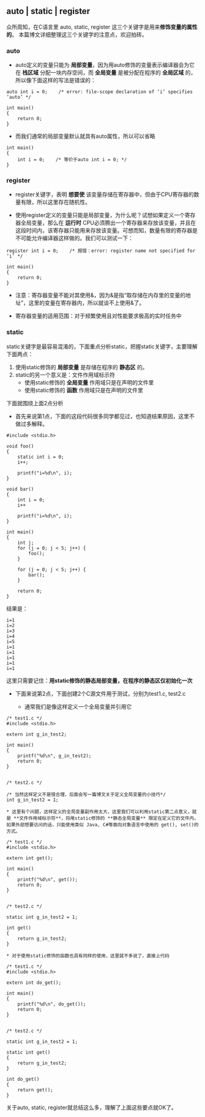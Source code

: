 auto | static | register
------------------------

众所周知，在C语言里 auto, static, register 这三个关键字是用来**修饰变量的属性的**。
本篇博文详细整理这三个关键字的注意点，欢迎拍砖。

### auto
* auto定义的变量只能为 **局部变量**，因为用auto修饰的变量表示编译器会为它在 **栈区域** 分配一块内存空间，而 **全局变量** 是被分配在程序的 **全局区域** 的，所以像下面这样的写法是错误的：

```
auto int i = 0;    /* error: file-scope declaration of ‘i’ specifies ‘auto’ */

int main()
{
	return 0;
}

```

* 而我们通常的局部变量默认就具有auto属性，所以可以省略

```
int main()
{
	int i = 0;    /* 等价于auto int i = 0; */
}
```

### register
* register关键字，表明 **想要使** 该变量存储在寄存器中，但由于CPU寄存器的数量有限，所以这里存在随机性。

* 使用register定义的变量只能是局部变量，为什么呢？试想如果定义一个寄存器全局变量，那么在 **运行时** CPU必须腾出一个寄存器来存放该变量，并且在这段时间内，该寄存器只能用来存放该变量。可想而知，数量有限的寄存器是不可能允许编译器这样做的。我们可以测试一下：

```
register int i = 0;    /* 报错：error: register name not specified for ‘i’ */

int main()
{
	return 0;
}
```

* 注意：寄存器变量不能对其使用&，因为&是指“取存储在内存里的变量的地址”，这里的变量在寄存器内，所以就谈不上使用&了。

* 寄存器变量的适用范围：对于频繁使用且对性能要求极高的实时任务中


### static 
static关键字是最容易混淆的，下面重点分析static，把握static关键字，主要理解下面两点：

1. 使用static修饰的 **局部变量** 是存储在程序的 **静态区** 的。
2. static的另一个意义是：文件作用域标示符 
	* 使用static修饰的 **全局变量** 作用域只是在声明的文件里
	* 使用static修饰的 **函数** 作用域只是在声明的文件里

下面就围绕上面2点分析

* 首先来说第1点，下面的这段代码很多同学都见过，也知道结果原因，这里不做过多解释。


```
#include <stdio.h>

void foo()
{
	static int i = 0;
	i++;
	
	printf("i=%d\n", i);
}

void bar()
{
	int i = 0;
	i++

	printf("i=%d\n", i);
}

int main()
{
	int j;
	for (j = 0; j < 5; j++) {
		foo();
	}

	for (j = 0; j < 5; j++) {
		bar();
	}

	return 0;
}

```

结果是：

```
i=1
i=2
i=3
i=4
i=5
i=1
i=1
i=1
i=1
i=1
```

这里只需要记住：**用static修饰的静态局部变量，在程序的静态区仅初始化一次**


* 下面来说第2点，下面创建2个C源文件用于测试，分别为test1.c, test2.c

	* 通常我们是像这样定义一个全局变量并引用它

```
/* test1.c */
#include <stdio.h>

extern int g_in_test2;

int main()
{
	printf("%d\n", g_in_test2);
	return 0;
}


/* test2.c */

/* 当然这样定义不是很合理，后面会写一篇博文关于定义全局变量的小技巧*/
int g_in_test2 = 1;    

```
	* 这里有个问题，这样定义的全局变量副作用太大，这里我们可以利用static第二点意义，就是 **文件作用域标示符**，将用static修饰的 **静态全局变量** 限定在定义它的文件内，如果外部想要访问的话，只能使用类似 Java, C#等面向对象语言中使用的 get(), set()的方式。

```
/* test1.c */
#include <stdio.h>

extern int get();

int main()
{
	printf("%d\n", get());
	return 0;
}


/* test2.c */

static int g_in_test2 = 1; 

int get()
{
	return g_in_test2;
}

```

	* 对于使用static修饰的函数也具有同样的使用，这里就不多说了，直接上代码

```
/* test1.c */
#include <stdio.h>

extern int do_get();

int main()
{
	printf("%d\n", do_get());
	return 0;
}


/* test2.c */

static int g_in_test2 = 1; 

static int get()
{
	return g_in_test2;
}

int do_get()
{
	return get();
}
```


关于auto, static, register就总结这么多，理解了上面这些要点就OK了。






